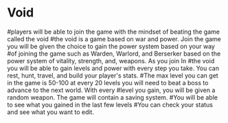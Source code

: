 ﻿# Void
#players will be able to join the game with the mindset of beating the game called the void #the void is a game based on war and power. Join the game you will be given the choice to gain the power system based on your way #of joining the game such as Warden, Warlord, and Berserker based on the power system of vitality, strength, and, weapons. As you join In #the void you will be able to gain levels and power with every step you take. You can rest, hunt, travel, and build your player's stats. #The max level you can get in the game is 50-100 at every 20 levels you will need to beat a boss to advance to the next world. With every #level you gain, you will be given a random weapon. The game will contain a saving system. #You will be able to see what you gained in the last few levels #You can check your status and see what you want to edit.
